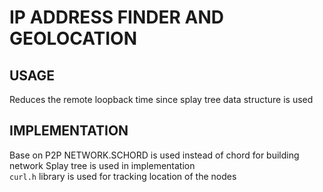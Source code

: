 # IP ADDRESS FINDER AND GEOLOCATION
## USAGE  
Reduces the remote loopback time since splay tree data structure is used   
## IMPLEMENTATION  
Base on P2P NETWORK.SCHORD is used instead of chord for building network   Splay tree is used in implementation  
```curl.h``` library is used for tracking location of the nodes

